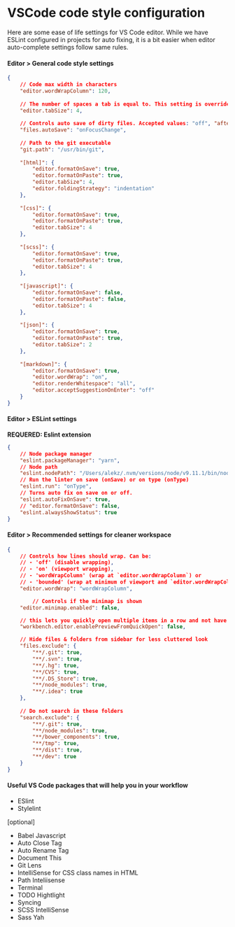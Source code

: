 # VSCode code style configuration

Here are some ease of life settings for VS Code editor. While we have ESLint configured in projects for auto
fixing, it is a bit easier when editor auto-complete settings follow same rules. 

#### Editor > General code style settings

```json
{
    // Code max width in characters
    "editor.wordWrapColumn": 120,
    
    // The number of spaces a tab is equal to. This setting is overriden based on the file contents when `editor.detectIndentation` is on.
    "editor.tabSize": 4,
    
    // Controls auto save of dirty files. Accepted values: "off", "afterDelay", "onFocusChange" (editor loses focus), "onWindowChange" (window loses focus). If set to "afterDelay", you can configure the delay in "files.autoSaveDelay".
    "files.autoSave": "onFocusChange",
    
    // Path to the git executable
    "git.path": "/usr/bin/git",
    
    "[html]": {
        "editor.formatOnSave": true,
        "editor.formatOnPaste": true,
        "editor.tabSize": 4,
        "editor.foldingStrategy": "indentation"
    },
    
    "[css]": {
        "editor.formatOnSave": true,
        "editor.formatOnPaste": true,
        "editor.tabSize": 4
    },
    
    "[scss]": {
        "editor.formatOnSave": true,
        "editor.formatOnPaste": true,
        "editor.tabSize": 4
    },
    
    "[javascript]": {
        "editor.formatOnSave": false,
        "editor.formatOnPaste": false,
        "editor.tabSize": 4
    },
    
    "[json]": {
        "editor.formatOnSave": true,
        "editor.formatOnPaste": true,
        "editor.tabSize": 2
    },
    
    "[markdown]": {
        "editor.formatOnSave": true,
        "editor.wordWrap": "on",
        "editor.renderWhitespace": "all",
        "editor.acceptSuggestionOnEnter": "off"
    }
}
```

#### Editor > ESLint settings
**REQUERED: Eslint extension**

```json
{
    // Node package manager
    "eslint.packageManager": "yarn",
    // Node path
    "eslint.nodePath": "/Users/alekz/.nvm/versions/node/v9.11.1/bin/node",
    // Run the linter on save (onSave) or on type (onType)
    "eslint.run": "onType",
    // Turns auto fix on save on or off.
    "eslint.autoFixOnSave": true,
    // "editor.formatOnSave": false,
    "eslint.alwaysShowStatus": true
}    
```

#### Editor > Recommended settings for cleaner workspace

```json
{
    // Controls how lines should wrap. Can be:
    // - 'off' (disable wrapping),
    // - 'on' (viewport wrapping),
    // - 'wordWrapColumn' (wrap at `editor.wordWrapColumn`) or
    // - 'bounded' (wrap at minimum of viewport and `editor.wordWrapColumn`).
    "editor.wordWrap": "wordWrapColumn",

        // Controls if the minimap is shown
    "editor.minimap.enabled": false,

    // this lets you quickly open multiple items in a row and not have the previous ones closed on you
    "workbench.editor.enablePreviewFromQuickOpen": false,

    // Hide files & folders from sidebar for less cluttered look
    "files.exclude": {
        "**/.git": true,
        "**/.svn": true,
        "**/.hg": true,
        "**/CVS": true,
        "**/.DS_Store": true,
        "**/node_modules": true,
        "**/.idea": true
    },
    
    // Do not search in these folders
    "search.exclude": {
        "**/.git": true,
        "**/node_modules": true,
        "**/bower_components": true,
        "**/tmp": true,
        "**/dist": true,
        "**/dev": true
    }
}    
```

#### Useful VS Code packages that will help you in your workflow

* ESlint
* Stylelint

[optional] 

* Babel Javascript
* Auto Close Tag
* Auto Rename Tag
* Document This
* Git Lens
* IntelliSense for CSS class names in HTML
* Path Inteliisense
* Terminal
* TODO Hightlight
* Syncing
* SCSS IntelliSense
* Sass Yah
